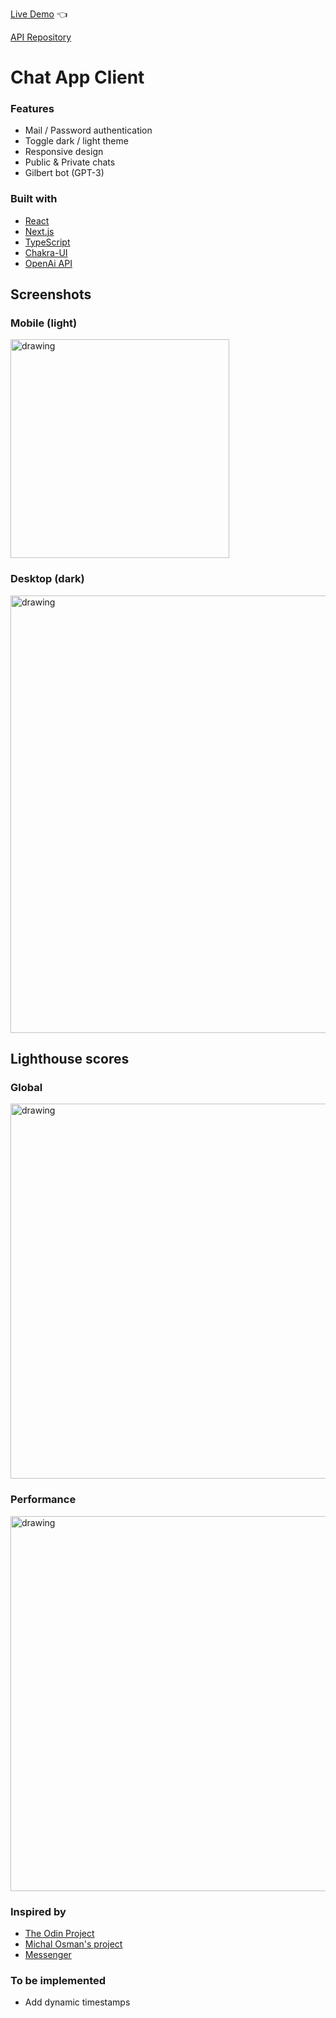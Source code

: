 [Live Demo](https://blabla-19-90.vercel.app/) :point_left:

[API Repository](https://github.com/valentin-demange/chat-app-api)

# Chat App Client

### Features

- Mail / Password authentication
- Toggle dark / light theme
- Responsive design
- Public & Private chats
- Gilbert bot (GPT-3)

### Built with

- [React](https://reactjs.org/)
- [Next.js](https://nextjs.org/)
- [TypeScript](https://www.typescriptlang.org/)
- [Chakra-UI](https://chakra-ui.com/)
- [OpenAi API](https://beta.openai.com/)

## Screenshots

### Mobile (light)

<img src="https://user-images.githubusercontent.com/42913023/212702037-4956bd13-f243-46d4-b2f7-380e3c98771a.png" alt="drawing" width="350"/>

### Desktop (dark)

<img src="https://user-images.githubusercontent.com/42913023/212702009-3e706bbf-1536-47bd-8516-f5df7d8d4871.png" alt="drawing" width="700"/>


## Lighthouse scores

### Global

<img src="https://user-images.githubusercontent.com/42913023/212706075-ce14842a-2b74-4528-9616-6cd229b30419.png" alt="drawing" width="600"/>

### Performance

<img src="https://user-images.githubusercontent.com/42913023/212706080-afe98f0d-6b1a-44b7-9220-4d370a6c49d1.png" alt="drawing" width="600"/>

### Inspired by

- [The Odin Project](https://www.theodinproject.com)
- [Michal Osman's project](https://github.com/michalosman/chat-app)
- [Messenger](https://messenger.com)

### To be implemented

- Add dynamic timestamps

